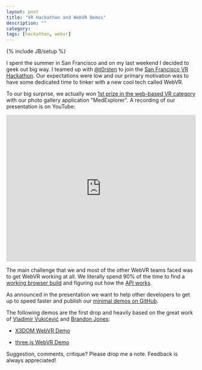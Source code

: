 ```yaml
---
layout: post
title: "VR Hackathon and WebVR Demos"
description: ""
category:
tags: [hackathon, webvr]
---
```

{% include JB/setup %}

I spent the summer in San Francisco and on my last weekend I decided to geek out big way. I teamed up with [@t0rsten](https://twitter.com/t0rsten) to join the [San Francisco VR Hackathon](http://vrhackathon.com/). Our expectations were low and our primary motivation was to have some dedicated time to tinker with a new cool tech called WebVR.

To our big surprise, we actually won [1st prize in the web-based VR category](http://www.web3d.org/projects/vr-hackathon/fall-2014) with our photo gallery application "MedExplorer". A recording of our presentation is on YouTube:

<iframe width="100%" height="390px" src="https://www.youtube.com/embed/buANuUn0N18" frameborder="0" allowfullscreen></iframe>

The main challenge that we and most of the other WebVR teams faced was to get WebVR working at all. We literally spend 90% of the time to find a [working browser build](http://blog.tojicode.com/2014/07/bringing-vr-to-chrome.html) and figuring out how the [API works](http://blog.bitops.com/blog/2014/06/26/first-steps-for-vr-on-the-web/).

As announced in the presentation we want to help other developers to get up to speed faster and publish our [minimal demos on GitHub](https://github.com/larsxschneider/webvr-examples). 

The following demos are the first drop and heavily based on the great work of [Vladimir Vukićević](http://blog.bitops.com/) and [Brandon Jones](http://blog.tojicode.com/):

- [X3DOM WebVR Demo](https://larsxschneider.github.io/webvr-examples/x3dom.html)

- [three.js WebVR Demo](https://larsxschneider.github.io/webvr-examples/threejs.html)

Suggestion, comments, critique? Please drop me a note. Feedback is always appreciated!
